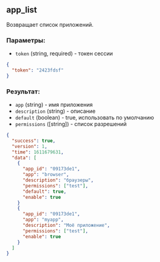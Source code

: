 ## app_list
Возвращает список приложений.

### Параметры:
- ```token``` (string, required) - токен сессии
```json
{
  "token": "2423fdsf"
}
```

### Результат:
- ```app``` (string) - имя приложения
- ```description``` (string) - описание
- ```default``` (boolean) - true, использовать по умолчанию
- ```permissions``` ([string]) - список разрешений 
 
```json
{
  "success": true,
  "version": 1,
  "time": 1611679631,
  "data": [
    {
      "app_id": "09173de1", 
      "app": "browser",
      "description": "браузеры",
      "permissions": ["test"], 
      "default": true, 
      "enable": true
    }
    {
      "app_id": "09173de1", 
      "app": "myapp",
      "description": "Моё приложение",
      "permissions": ["test"],
      "enable": true
    }
  ]
}
```

